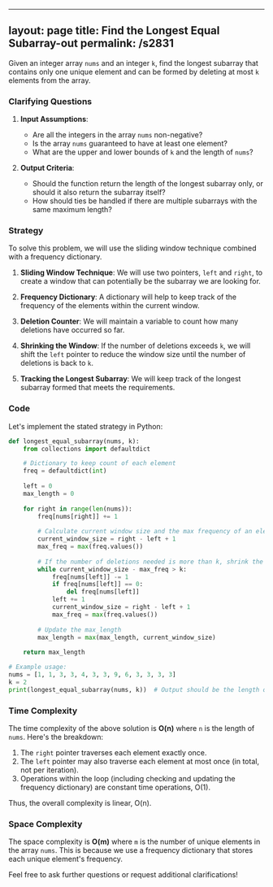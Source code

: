 
---
layout: page
title:  Find the Longest Equal Subarray-out
permalink: /s2831
---

Given an integer array `nums` and an integer `k`, find the longest subarray that contains only one unique element and can be formed by deleting at most `k` elements from the array.

### Clarifying Questions

1. **Input Assumptions**: 
   - Are all the integers in the array `nums` non-negative?
   - Is the array `nums` guaranteed to have at least one element?
   - What are the upper and lower bounds of `k` and the length of `nums`?

2. **Output Criteria**:
   - Should the function return the length of the longest subarray only, or should it also return the subarray itself?
   - How should ties be handled if there are multiple subarrays with the same maximum length?

### Strategy

To solve this problem, we will use the sliding window technique combined with a frequency dictionary.

1. **Sliding Window Technique**: We will use two pointers, `left` and `right`, to create a window that can potentially be the subarray we are looking for.
  
2. **Frequency Dictionary**: A dictionary will help to keep track of the frequency of the elements within the current window.

3. **Deletion Counter**: We will maintain a variable to count how many deletions have occurred so far.

4. **Shrinking the Window**: If the number of deletions exceeds `k`, we will shift the `left` pointer to reduce the window size until the number of deletions is back to `k`.

5. **Tracking the Longest Subarray**: We will keep track of the longest subarray formed that meets the requirements.

### Code

Let's implement the stated strategy in Python:

```python
def longest_equal_subarray(nums, k):
    from collections import defaultdict

    # Dictionary to keep count of each element
    freq = defaultdict(int)
    
    left = 0
    max_length = 0
    
    for right in range(len(nums)):
        freq[nums[right]] += 1
        
        # Calculate current window size and the max frequency of an element in the current window
        current_window_size = right - left + 1
        max_freq = max(freq.values())
        
        # If the number of deletions needed is more than k, shrink the window from the left
        while current_window_size - max_freq > k:
            freq[nums[left]] -= 1
            if freq[nums[left]] == 0:
                del freq[nums[left]]
            left += 1
            current_window_size = right - left + 1
            max_freq = max(freq.values())
        
        # Update the max_length
        max_length = max(max_length, current_window_size)
    
    return max_length

# Example usage:
nums = [1, 1, 3, 3, 4, 3, 3, 9, 6, 3, 3, 3, 3]
k = 2
print(longest_equal_subarray(nums, k))  # Output should be the length of the longest subarray
```

### Time Complexity

The time complexity of the above solution is **O(n)** where `n` is the length of `nums`. Here's the breakdown:

1. The `right` pointer traverses each element exactly once.
2. The `left` pointer may also traverse each element at most once (in total, not per iteration).
3. Operations within the loop (including checking and updating the frequency dictionary) are constant time operations, O(1).

Thus, the overall complexity is linear, O(n).

### Space Complexity

The space complexity is **O(m)** where `m` is the number of unique elements in the array `nums`. This is because we use a frequency dictionary that stores each unique element's frequency.

Feel free to ask further questions or request additional clarifications!